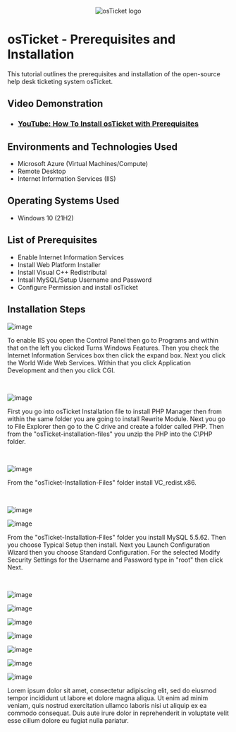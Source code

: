 <p align="center">
<img src="https://i.imgur.com/Clzj7Xs.png" alt="osTicket logo"/>
</p>

<h1>osTicket - Prerequisites and Installation</h1>
This tutorial outlines the prerequisites and installation of the open-source help desk ticketing system osTicket.<br />


<h2>Video Demonstration</h2>

- ### [YouTube: How To Install osTicket with Prerequisites](https://www.youtube.com)

<h2>Environments and Technologies Used</h2>

- Microsoft Azure (Virtual Machines/Compute)
- Remote Desktop
- Internet Information Services (IIS)

<h2>Operating Systems Used </h2>

- Windows 10</b> (21H2)

<h2>List of Prerequisites</h2>

- Enable Internet Information Services
- Install Web Platform Installer
- Install Visual C++ Redistributal
- Intsall MySQL/Setup Username and Password
- Configure Permission and install osTicket

<h2>Installation Steps</h2>


![image](https://github.com/user-attachments/assets/9d7a109e-620c-4357-9012-e78d04e3ef1c)

<p>

</p>
<p>To enable IIS you open the Control Panel then go to Programs and within that on the left you clicked Turns Windows Features. Then you check the Internet Information Services box then click the expand box. Next you click the World Wide Web Services. Within that you click Application Development and then you click CGI.
</p>
<br />


![image](https://github.com/user-attachments/assets/1354c14a-179c-41c7-b01f-562fed08aa17)



<p>

</p>
<p>
First you go into osTicket Installation file to install PHP Manager then from within the same folder you are going to install Rewrite Module. Next you go to File Explorer then go to the C drive and create a folder called PHP. Then from the "osTicket-installation-files" you unzip the PHP into the C\PHP folder.
</p>
<br />


![image](https://github.com/user-attachments/assets/1822de46-ffde-4ff1-95ab-9b8ae685a343)

<p>

</p>
<p>
From the "osTicket-Installation-Files" folder install VC_redist.x86.
</p>
<br />


![image](https://github.com/user-attachments/assets/1c9cf2eb-da6b-44c9-b622-864b6d53a394)


![image](https://github.com/user-attachments/assets/be354b7d-e14f-49e3-bd9f-e65e2b36bb81)

<p>

</p>
<p>
From the "osTicket-Installation-Files" folder you install MySQL 5.5.62. Then you choose Typical Setup then install. Next you Launch Configuration Wizard then you choose Standard Configuration. For the selected Modify Security Settings for the Username and Password type in "root" then click Next.
</p>
<br />


![image](https://github.com/user-attachments/assets/2ce15125-ed39-48bb-bb1e-7038af118a22)

![image](https://github.com/user-attachments/assets/08d69d08-8a02-42c4-9fb4-a4e69435cd99)

![image](https://github.com/user-attachments/assets/3559bb7d-810e-4062-a119-5b0947638155)

![image](https://github.com/user-attachments/assets/9a8aecd4-940b-4bec-bb8e-d2be39769326)

![image](https://github.com/user-attachments/assets/b4e1f33d-10e8-49db-a3d0-9bf10bed0430)

![image](https://github.com/user-attachments/assets/d788fb2b-dbe1-412f-aade-3f7e7ea98a79)

![image](https://github.com/user-attachments/assets/55bff808-1b1b-4e89-8d9c-4bbbc24959ac)

<p>

</p>
<p>
Lorem ipsum dolor sit amet, consectetur adipiscing elit, sed do eiusmod tempor incididunt ut labore et dolore magna aliqua. Ut enim ad minim veniam, quis nostrud exercitation ullamco laboris nisi ut aliquip ex ea commodo consequat. Duis aute irure dolor in reprehenderit in voluptate velit esse cillum dolore eu fugiat nulla pariatur.
</p>
<br />

